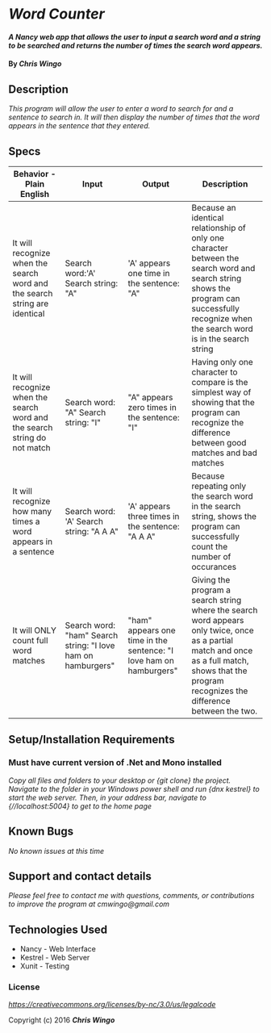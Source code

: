 # _Word Counter_

#### _A Nancy web app that allows the user to input a search word and a string to be searched and returns the number of times the search word appears._

#### By _**Chris Wingo**_

## Description

_This program will allow the user to enter a word to search for and a sentence to search in. It will then display the number of times that the word appears in the sentence that they entered._

## Specs

| Behavior - Plain English                                                   | Input                                                        | Output                                                             | Description                                                                                                                                                                                      |
|----------------------------------------------------------------------------|--------------------------------------------------------------|--------------------------------------------------------------------|--------------------------------------------------------------------------------------------------------------------------------------------------------------------------------------------------|
| It will recognize when the search word and the search string are identical | Search word:'A' Search string: "A"                           | 'A' appears one time in the sentence: "A"                          | Because an identical relationship of only one character between the search word and search string shows the program can successfully recognize when the search word is in the search string      |
| It will recognize when the search word and the search string do not match  | Search word: "A" Search string: "I"                          | "A" appears zero times in the sentence: "I"                        | Having only one character to compare is the simplest way of showing that the program can recognize the difference between good matches and bad matches                                           |
| It will recognize how many times a word appears in a sentence              | Search word: 'A' Search string: "A A A"                      | 'A' appears three times in the sentence: "A A A"                   | Because repeating only the search word in the search string, shows the program can successfully count the number of occurances                                                                   |
| It will ONLY count full word matches                                       | Search word: "ham" Search string: "I love ham on hamburgers" | "ham" appears one time in the sentence: "I love ham on hamburgers" | Giving the program a search string where the search word appears only twice, once as a partial match and once as a full match, shows that the program recognizes the difference between the two. |

## Setup/Installation Requirements

### Must have current version of .Net and Mono installed
_Copy all files and folders to your desktop or {git clone} the project. Navigate to the folder in your Windows power shell and run {dnx kestrel} to start the web server. Then, in your address bar, navigate to {//localhost:5004} to get to the home page_

## Known Bugs

_No known issues at this time_

## Support and contact details

_Please feel free to contact me with questions, comments, or contributions to improve the program at cmwingo@gmail.com_

## Technologies Used

* Nancy - Web Interface
* Kestrel - Web Server
* Xunit - Testing


### License

*https://creativecommons.org/licenses/by-nc/3.0/us/legalcode*

Copyright (c) 2016 **_Chris Wingo_**
